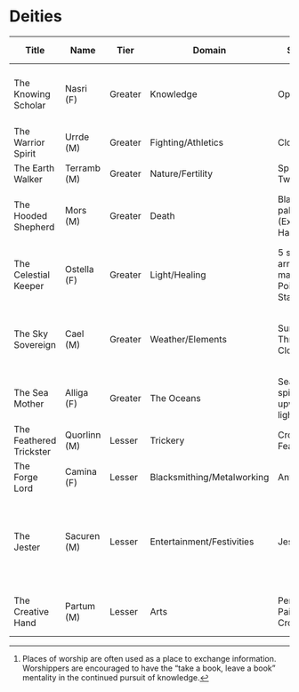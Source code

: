 # Deities

| Title                   | Name         | Tier    | Domain                     | Symbol                                    | Items of Worship                                                           |
| ----------------------- | ------------ | ------- | -------------------------- | ----------------------------------------- | -------------------------------------------------------------------------- |
| The Knowing Scholar     | Nasri (F)    | Greater | Knowledge                  | Open Book                                 | Contributions to knowledge in the form of books or scrolls[^1]             | 
| The Warrior Spirit      | Urrde (M)    | Greater | Fighting/Athletics         | Closed Fist                               | Broken/old weapons and armour                                              |
| The Earth Walker        | Terramb (M)  | Greater | Nature/Fertility           | Sprout with Two Leaves                    | Flowers, plants, soil                                                      |
| The Hooded Shepherd     | Mors (M)     | Greater | Death                      | Black open palm (Extended Hand)           | Sentimental items of loved ones who have passed                            |
| The Celestial Keeper    | Ostella (F)  | Greater | Light/Healing              | 5 stars arranged to make a 5-Pointed Star | Healing herbs, lit candles, incense                                        |
| The Sky Sovereign       | Cael (M)     | Greater | Weather/Elements           | Sun Through Clouds                        | A very small portion of the crops or resources harvested that season       |
| The Sea Mother          | Alliga (F)   | Greater | The Oceans                 | Seaweed spiraling upward to a light       | Aquatic vegetation (seaweed)                                               |
| The Feathered Trickster | Quorlinn (M) | Lesser  | Trickery                   | Crow/Raven Feather                        | Coin, items of value, bird bones                                           |
| The Forge Lord          | Camina (F)   | Lesser  | Blacksmithing/Metalworking | Anvil                                     | Coal, scrap metal                                                          |
| The Jester              | Sacuren (M)  | Lesser  | Entertainment/Festivities  | Jester Hat                                | Festival items or mementos such as streamers, ring toss rings, masks, etc. |
| The Creative Hand       | Partum (M)   | Lesser  | Arts                       | Pencil and Paintbrush Crossed             | Broken/old instruments, art supplies, art pieces                           |

[^1]: Places of worship are often used as a place to exchange information. Worshippers are encouraged to have the “take a book, leave a book” mentality in the continued pursuit of knowledge.